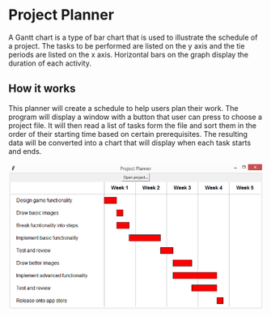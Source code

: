 <h1>Project Planner</h1>
A Gantt chart is a type of bar chart that is used to illustrate the schedule of a project. 
The tasks to be performed are listed on the y axis and the tie periods are listed on the x axis.
Horizontal bars on the graph display the duration of each activity.
<h2>How it works</h2>
This planner will create a schedule to help users plan their work. The program will display a window 
with a button that user can press to choose a project file. It will then read a list of tasks form the
file and sort them in the order of their starting time based on certain prerequisites. The resulting data 
will be converted into a chart that will display when each task starts and ends.
<br>
<br>

<img src="ProjectPlanner.PNG">
<img src="PPH.PNG>
